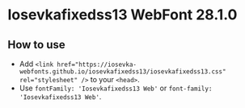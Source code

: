# Iosevkafixedss13 WebFont 28.1.0

## How to use

- Add `<link href="https://iosevka-webfonts.github.io/iosevkafixedss13/iosevkafixedss13.css" rel="stylesheet" />` to your `<head>`.
- Use `fontFamily: 'Iosevkafixedss13 Web'` or `font-family: 'Iosevkafixedss13 Web'`.
